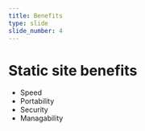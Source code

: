 ```yaml
---
title: Benefits
type: slide
slide_number: 4
---
```


# Static site benefits

* Speed
* Portability
* Security
* Managability
